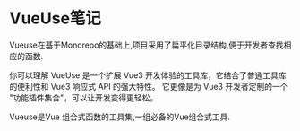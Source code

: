 # VueUse笔记

Vueuse在基于Monorepo的基础上,项目采用了扁平化目录结构,便于开发者查找相应的函数.

你可以理解 VueUse 是一个扩展 Vue3 开发体验的工具库，它结合了普通工具库的便利性和 Vue3 响应式 API 的强大特性。
它更像是为 Vue3 开发者定制的一个 "功能插件集合"，可以让开发变得更轻松。

Vueuse是Vue 组合式函数的工具集,一组必备的Vue组合式工具.

